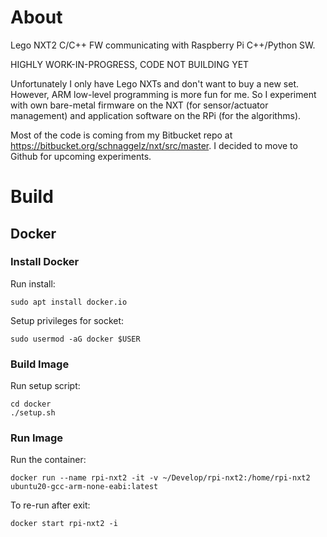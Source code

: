 # About

Lego NXT2 C/C++ FW communicating with Raspberry Pi C++/Python SW.

HIGHLY WORK-IN-PROGRESS, CODE NOT BUILDING YET

Unfortunately I only have Lego NXTs and don't want to buy a new set. However, ARM low-level programming is more fun for
me. So I experiment with own bare-metal firmware on the NXT (for sensor/actuator management) and application software
on the RPi (for the algorithms).

Most of the code is coming from my Bitbucket repo at https://bitbucket.org/schnaggelz/nxt/src/master. I decided to move
to Github for upcoming experiments.

# Build

## Docker

### Install Docker

Run install:

````
sudo apt install docker.io
````

Setup privileges for socket:

````
sudo usermod -aG docker $USER
````

### Build Image

Run setup script:

````
cd docker
./setup.sh
````

### Run Image

Run the container:

````
docker run --name rpi-nxt2 -it -v ~/Develop/rpi-nxt2:/home/rpi-nxt2 ubuntu20-gcc-arm-none-eabi:latest
````

To re-run after exit:

````
docker start rpi-nxt2 -i
````


